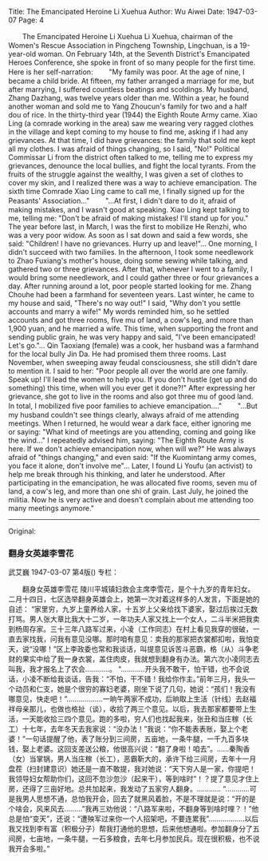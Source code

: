 Title: The Emancipated Heroine Li Xuehua
Author: Wu Aiwei
Date: 1947-03-07
Page: 4

　　The Emancipated Heroine Li Xuehua
Li Xuehua, chairman of the Women's Rescue Association in Pingcheng Township, Lingchuan, is a 19-year-old woman. On February 14th, at the Seventh District's Emancipated Heroes Conference, she spoke in front of so many people for the first time. Here is her self-narration:
　　"My family was poor. At the age of nine, I became a child bride. At fifteen, my father arranged a marriage for me, but after marrying, I suffered countless beatings and scoldings. My husband, Zhang Dazhang, was twelve years older than me. Within a year, he found another woman and sold me to Yang Zhoucun's family for two and a half dou of rice. In the thirty-third year (1944) the Eighth Route Army came. Xiao Ling (a comrade working in the area) saw me wearing very ragged clothes in the village and kept coming to my house to find me, asking if I had any grievances. At that time, I did have grievances: the family that sold me kept all my clothes. I was afraid of things changing, so I said, "No!" Political Commissar Li from the district often talked to me, telling me to express my grievances, denounce the local bullies, and fight the local tyrants. From the fruits of the struggle against the wealthy, I was given a set of clothes to cover my skin, and I realized there was a way to achieve emancipation. The sixth time Comrade Xiao Ling came to call me, I finally signed up for the Peasants' Association…"
　　"…At first, I didn't dare to do it, afraid of making mistakes, and I wasn't good at speaking. Xiao Ling kept talking to me, telling me: "Don't be afraid of making mistakes! I'll stand up for you." The year before last, in March, I was the first to mobilize He Renzhi, who was a very poor widow. As soon as I sat down and said a few words, she said: "Children! I have no grievances. Hurry up and leave!"… One morning, I didn't succeed with two families. In the afternoon, I took some needlework to Zhao Fuxiang's mother's house, doing some sewing while talking, and gathered two or three grievances. After that, whenever I went to a family, I would bring some needlework, and I could gather three or four grievances a day. After running around a lot, poor people started looking for me. Zhang Chouhe had been a farmhand for seventeen years. Last winter, he came to my house and said, "There's no way out!" I said, "Why don't you settle accounts and marry a wife!" My words reminded him, so he settled accounts and got three rooms, five mu of land, a cow's leg, and more than 1,900 yuan, and he married a wife. This time, when supporting the front and sending public grain, he was very happy and said, "I've been emancipated! Let's go."… Qin Taoxiang (female) was a cook, her husband was a farmhand for the local bully Jin Da. He had promised them three rooms. Last November, when sweeping away feudal consciousness, she still didn't dare to mention it. I said to her: "Poor people all over the world are one family. Speak up! I'll lead the women to help you. If you don't hustle (get up and do something) this time, when will you ever get it done?!" After expressing her grievance, she got to live in the rooms and also got three mu of good land. In total, I mobilized five poor families to achieve emancipation.…"
　　"…But my husband couldn't see things clearly, always afraid of me attending meetings. When I returned, he would wear a dark face, either ignoring me or saying: "What kind of meetings are you attending, coming and going like the wind…" I repeatedly advised him, saying: "The Eighth Route Army is here. If we don't achieve emancipation now, when will we?" He was always afraid of "things changing," and even said: "If the Kuomintang army comes, you face it alone, don't involve me"… Later, I found Li Youfu (an activist) to help me break through his thinking, and later he understood. After participating in the emancipation, he was allocated five rooms, seven mu of land, a cow's leg, and more than one shi of grain. Last July, he joined the militia. Now he is very active and doesn't complain about me attending too many meetings anymore."



<hr /> 

Original: 


### 翻身女英雄李雪花
武艾巍
1947-03-07
第4版()
专栏：

　　翻身女英雄李雪花
    陵川平城镇妇救会主席李雪花，是个十九岁的青年妇女。二月十四日，七区选举翻身英雄会上，她第一次对着这样多的人发言，下面是她的自述：
    “家里穷，九岁上童养给人家，十五岁上父亲给找下婆家，娶过后挨过无数打骂。男人张大章比我大十二岁，一年功夫人家又找上一个女人，二斗半米把我卖到杨周存家。三十三年八路军过来，小凌（工作同志）在村上看见我穿的很破，一直去家找我，问我有意见没哪。那时咱有意见：卖我的那家把衣裳都扣啦，我怕变天，说“没哪！”区上李政委也常和我谈话，叫提意见诉苦斗恶霸，格（从）斗争老财的果实中给了我一身衣裳，盖住肉皮，我就想到翻身有办法。第六次小凌同志去叫我，我才报名上了农会…………。
    “…………开头我不敢干，怕干错，也不会说话，小凌不断给我谈话，告我：“不怕，干不错！我给你作主。”前年三月，我头一个动员和仁支，她是个很穷的寡妇老婆，刚坐下说了几句，她说：“孩们！我没有哪意见，快走吧！”………………一晌午两家不成功，后晌取上生活（针线）去赵福祥母亲那儿，也做也格扯（谈），收拾了两三个意见。以后，我去那家都要带上生活，一天能收拾三四个意见。跑的多啦，穷人们也找起我来，张丑和当庄稼（长工）十七年，去年冬天去我家说：“没办法！”我说：“你不能表表账，娶上个老婆！”一句话提醒了他，表了账分到三间房，五亩地，一条牛腿，一千九百多块钱，娶上老婆。这回支差送公粮，他很高兴说：“翻了身啦！咱去”。……秦陶香（女）当掌锅，男人当庄稼（长工），恶霸靳大的，承许下给三间房，去年十一月盘茬（扫封建意识）她还是一直不敢提，我对她说：“天下穷人是一家，你提吧！我领导妇女帮助你们，这回不忽沙忽沙（起来干），等到啥时”！？提了意见才住上房，还得了三亩好地。总共加起来，我发动了五家穷人翻身。…………
    “…………可是我男人思想不通，总怕我开会，回去了就黑风着脸，不是不理就是说：“开的是个啥会，风来风去………”我再三劝他说：“八路军来啦，不翻身等到啥时哩？！”他总是怕“变天”，还说：“遭殃军过来你一个人招架吧，不要连累我”………………以后我又找到李有富（积极分子）帮我打通他的思想，后来他想通啦。参加翻身分了五间房，七亩地，一条牛腿，一石多粮食，去年七月参加民兵。现在很积极，也不说我开会多啦。”

